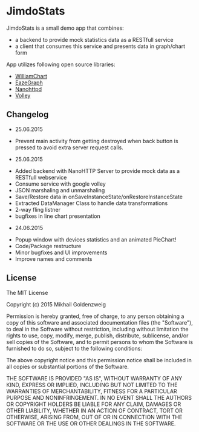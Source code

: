 # JimdoStats

JimdoStats is a small demo app that combines:
* a backend to provide mock statistics data as a RESTfull service
* a client that consumes this service and presents data in graph/chart form

App utilizes following open source libraries: 

- [WilliamChart](https://github.com/diogobernardino/WilliamChart)
- [EazeGraph](https://github.com/blackfizz/EazeGraph)
- [Nanohttpd](http://nanohttpd.org/)
- [Volley](https://developer.android.com/training/volley/index.html)

Changelog
---------

- 25.06.2015
 * Prevent main activity from getting destroyed when back button is pressed 
   to avoid extra server request calls.
 
- 25.06.2015
 * Added backend with NanoHTTP Server to provide mock data as a RESTfull webservice
 * Consume service with google volley
 * JSON marshaling and unmarshaling
 * Save/Restore data in onSaveInstanceState/onRestoreInstanceState
 * Extracted DataManager Class to handle data transformations
 * 2-way fling listner
 * bugfixes in line chart presentation
 
- 24.06.2015
 * Popup window with devices statistics and an animated PieChart!
 * Code/Package restructure
 * Minor bugfixes and UI improvements
 * Improve names and comments

License
-------

The MIT License

Copyright (c) 2015 Mikhail Goldenzweig

Permission is hereby granted, free of charge, to any person obtaining a copy
of this software and associated documentation files (the "Software"), to deal
in the Software without restriction, including without limitation the rights
to use, copy, modify, merge, publish, distribute, sublicense, and/or sell
copies of the Software, and to permit persons to whom the Software is
furnished to do so, subject to the following conditions:

The above copyright notice and this permission notice shall be included in
all copies or substantial portions of the Software.

THE SOFTWARE IS PROVIDED "AS IS", WITHOUT WARRANTY OF ANY KIND, EXPRESS OR
IMPLIED, INCLUDING BUT NOT LIMITED TO THE WARRANTIES OF MERCHANTABILITY,
FITNESS FOR A PARTICULAR PURPOSE AND NONINFRINGEMENT. IN NO EVENT SHALL THE
AUTHORS OR COPYRIGHT HOLDERS BE LIABLE FOR ANY CLAIM, DAMAGES OR OTHER
LIABILITY, WHETHER IN AN ACTION OF CONTRACT, TORT OR OTHERWISE, ARISING FROM,
OUT OF OR IN CONNECTION WITH THE SOFTWARE OR THE USE OR OTHER DEALINGS IN
THE SOFTWARE.
